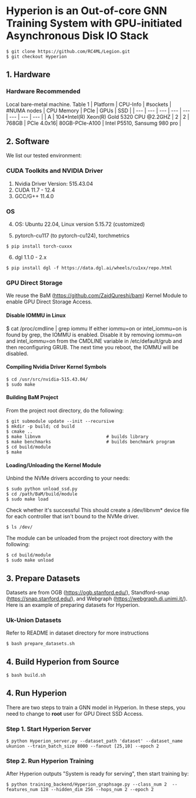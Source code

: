 # Hyperion is an Out-of-core GNN Training System with GPU-initiated Asynchronous Disk IO Stack
```
$ git clone https://github.com/RC4ML/Legion.git
$ git checkout Hyperion
```

## 1. Hardware 
### Hardware Recommended
Local bare-metal machine.
Table 1
| Platform | CPU-Info | #sockets | #NUMA nodes | CPU Memory | PCIe | GPUs | SSD |
| --- | --- | --- | --- | --- | --- | --- | --- |
| A | 104*Intel(R) Xeon(R) Gold 5320 CPU @2.2GHZ | 2 | 2 | 768GB | PCIe 4.0x16| 80GB-PCIe-A100 | Intel P5510, Sansumg 980 pro |


## 2. Software 
We list our tested environment:
### CUDA Toolkits and NVIDIA Driver
1. Nvidia Driver Version: 515.43.04
2. CUDA 11.7 - 12.4
3. GCC/G++ 11.4.0
### OS 
4. OS: Ubuntu 22.04, Linux version 5.15.72 (customized)

5. pytorch-cu117 (to pytorch-cu124), torchmetrics
```
$ pip install torch-cuxxx
```
6. dgl 1.1.0 - 2.x
```
$ pip install dgl -f https://data.dgl.ai/wheels/cu1xx/repo.html
```
### GPU Direct Storage
We reuse the BaM (https://github.com/ZaidQureshi/bam) Kernel Module to enable GPU Direct Storage Access.
#### Disable IOMMU in Linux
$ cat /proc/cmdline | grep iommu
If either iommu=on or intel_iommu=on is found by grep, the IOMMU is enabled.
Disable it by removing iommu=on and intel_iommu=on from the CMDLINE variable in /etc/default/grub and then reconfiguring GRUB. The next time you reboot, the IOMMU will be disabled.

#### Compiling Nvidia Driver Kernel Symbols
```
$ cd /usr/src/nvidia-515.43.04/
$ sudo make
```
#### Building BaM Project
From the project root directory, do the following:
```
$ git submodule update --init --recursive
$ mkdir -p build; cd build
$ cmake ..
$ make libnvm                         # builds library
$ make benchmarks                     # builds benchmark program
$ cd build/module
$ make
```
#### Loading/Unloading the Kernel Module
Unbind the NVMe drivers according to your needs:
```
$ sudo python unload_ssd.py 
$ cd /path/BaM/build/module
$ sudo make load
```
Check whether it's successful
This should create a /dev/libnvm* device file for each controller that isn't bound to the NVMe driver.
```
$ ls /dev/
```
The module can be unloaded from the project root directory with the following:
```
$ cd build/module
$ sudo make unload
```

## 3. Prepare Datasets 
Datasets are from OGB (https://ogb.stanford.edu/), Standford-snap (https://snap.stanford.edu/), and Webgraph (https://webgraph.di.unimi.it/).
Here is an example of preparing datasets for Hyperion.

### Uk-Union Datasets
Refer to README in dataset directory for more instructions
```
$ bash prepare_datasets.sh
```

## 4. Build Hyperion from Source

```
$ bash build.sh
```

## 4. Run Hyperion
There are two steps to train a GNN model in Hyperion. In these steps, you need to change to **root** user for GPU Direct SSD Access.
### Step 1. Start Hyperion Server

```
$ python Hyperion_server.py --dataset_path 'dataset' --dataset_name ukunion --train_batch_size 8000 --fanout [25,10] --epoch 2 
```

### Step 2. Run Hyperion Training
After Hyperion outputs "System is ready for serving", then start training by: 
```
$ python training_backend/Hyperion_graphsage.py --class_num 2  --features_num 128 --hidden_dim 256 --hops_num 2 --epoch 2
```

